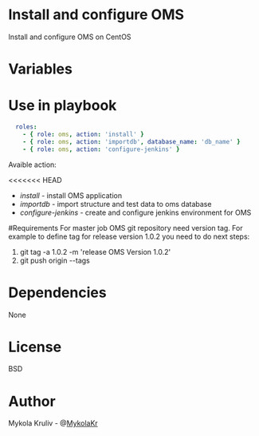# Install and configure OMS
Install and configure OMS on CentOS

# Variables


# Use in playbook

```yaml
  roles:
    - { role: oms, action: 'install' }
    - { role: oms, action: 'importdb', database_name: 'db_name' }
    - { role: oms, action: 'configure-jenkins' }
```
                                                                                
Avaible action:

<<<<<<< HEAD
- *install* - install OMS application
- *importdb* - import structure and test data to oms database
- *configure-jenkins* - create and configure jenkins environment for OMS

#Requirements
For master job OMS git repository need version tag. For example to define tag
for release version 1.0.2 you need to do next steps:
   1. git tag -a 1.0.2 -m 'release OMS Version 1.0.2'
   2. git push origin --tags

# Dependencies

None

# License 

BSD

# Author

Mykola Kruliv - @[MykolaKr](https://github.com/MykolaKr)

